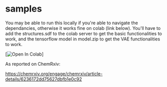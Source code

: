 # samples

You may be able to run this locally if you're able to navigate the dependancies, otherwise it works fine on colab (link below). You'll have to add the structures.sdf to the colab server to get the basic functionalities to work, and the tensorflow model in model.zip to get the VAE functionalities to work.

[![Open In Colab](https://colab.research.google.com/drive/1N0SOHK37Ukv_9swhTsKK_Br0zOwCMqFL)]


As reported on ChemRxiv: 

https://chemrxiv.org/engage/chemrxiv/article-details/6236172dd75627dbfb1e0c92
